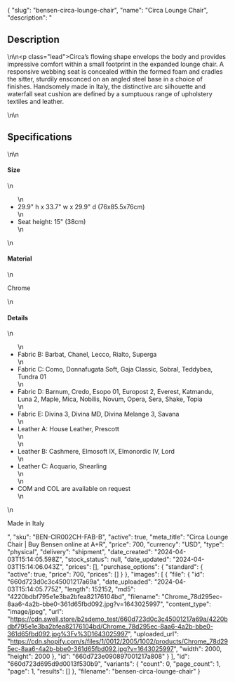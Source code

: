 {
  "slug": "bensen-circa-lounge-chair",
  "name": "Circa Lounge Chair",
  "description": "<h2>Description</h2>\n<!-- split -->\n<p class=\"lead\">Circa’s flowing shape envelops the body and provides impressive comfort within a small footprint in the expanded lounge chair. A responsive webbing seat is concealed within the formed foam and cradles the sitter, sturdily ensconced on an angled steel base in a choice of finishes. Handsomely made in Italy, the distinctive arc silhouette and waterfall seat cushion are defined by a sumptuous range of upholstery textiles and leather.  </p>\n<!-- split -->\n<h2>Specifications</h2>\n<!-- split -->\n<h4>Size</h4>\n<ul>\n<li>29.9\" h x 33.7\" w x 29.9\" d (76x85.5x76cm)</li>\n<li>Seat height: 15\" (38cm)</li>\n</ul>\n<h4>Material</h4>\n<p>Chrome</p>\n<h4>Details</h4>\n<ul>\n<li>Fabric B: Barbat, Chanel, Lecco, Rialto, Superga</li>\n<li>Fabric C: Como, Donnafugata Soft, Gaja Classic,  Sobral, Teddybea, Tundra 01</li>\n<li>Fabric D: Barnum, Credo, Esopo 01, Europost 2, Everest,  Katmandu, Luna 2, Maple, Mica, Nobilis, Novum, Opera, Sera, Shake, Topia </li>\n<li>Fabric E: Divina 3, Divina MD, Divina Melange 3, Savana</li>\n<li>Leather A: House Leather, Prescott<br>\n</li>\n<li>Leather B: Cashmere, Elmosoft IX, Elmonordic IV, Lord</li>\n<li>Leather C: Acquario, Shearling<br>\n</li>\n<li>COM and COL are available on request</li>\n</ul>\n<p>Made in Italy</p>",
  "sku": "BEN-CIR002CH-FAB-B",
  "active": true,
  "meta_title": "Circa Lounge Chair | Buy Bensen online at A+R",
  "price": 700,
  "currency": "USD",
  "type": "physical",
  "delivery": "shipment",
  "date_created": "2024-04-03T15:14:05.598Z",
  "stock_status": null,
  "date_updated": "2024-04-03T15:14:06.043Z",
  "prices": [],
  "purchase_options": {
    "standard": {
      "active": true,
      "price": 700,
      "prices": []
    }
  },
  "images": [
    {
      "file": {
        "id": "660d723d0c3c45001217a69a",
        "date_uploaded": "2024-04-03T15:14:05.775Z",
        "length": 152152,
        "md5": "4220bdbf795e1e3ba2bfea82176104bd",
        "filename": "Chrome_78d295ec-8aa6-4a2b-bbe0-361d65fbd092.jpg?v=1643025997",
        "content_type": "image/jpeg",
        "url": "https://cdn.swell.store/b2sdemo_test/660d723d0c3c45001217a69a/4220bdbf795e1e3ba2bfea82176104bd/Chrome_78d295ec-8aa6-4a2b-bbe0-361d65fbd092.jpg%3Fv%3D1643025997",
        "uploaded_url": "https://cdn.shopify.com/s/files/1/0012/2005/1002/products/Chrome_78d295ec-8aa6-4a2b-bbe0-361d65fbd092.jpg?v=1643025997",
        "width": 2000,
        "height": 2000
      },
      "id": "660d723e090897001217a808"
    }
  ],
  "id": "660d723d695d9d0013f530b9",
  "variants": {
    "count": 0,
    "page_count": 1,
    "page": 1,
    "results": []
  },
  "filename": "bensen-circa-lounge-chair"
}
